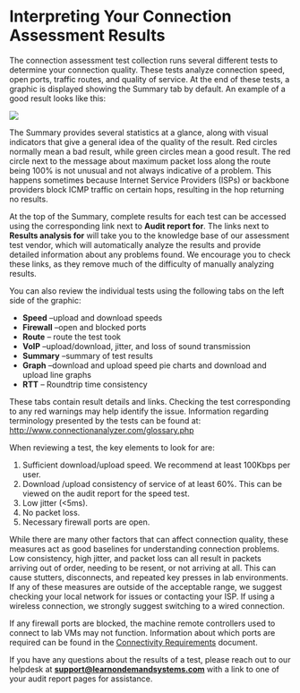 # Interpreting Your Connection Assessment Results

The connection assessment test collection runs several different tests to determine your connection quality. These tests analyze connection speed, open ports, traffic routes, and quality of service. At the end of these tests, a graphic is displayed showing the Summary tab by default. An example of a good result looks like this:

![](/images/conn-res-graphic.png)

The Summary provides several statistics at a glance, along with visual indicators that give a general idea of the quality of the result. Red circles normally mean a bad result, while green circles mean a good result. The red circle next to the message about maximum packet loss along the route being 100% is not unusual and not always indicative of a problem. This happens sometimes because Internet Service Providers (ISPs) or backbone providers block ICMP traffic on certain hops, resulting in the hop returning no results.

At the top of the Summary, complete results for each test can be accessed using the corresponding link next to **Audit report for**. The links next to **Results analysis for** will take you to the knowledge base of our assessment test vendor, which will automatically analyze the results and provide detailed information about any problems found. We encourage you to check these links, as they remove much of the difficulty of manually analyzing results.

You can also review the individual tests using the following tabs on the left side of the graphic:

- **Speed** –upload and download speeds  
- **Firewall** –open and blocked ports
- **Route** – route the test took
- **VoIP** –upload/download, jitter, and loss of sound transmission
- **Summary** –summary of test results
- **Graph** –download and upload speed pie charts and download and upload line graphs
- **RTT** – Roundtrip time consistency

These tabs contain result details and links. Checking the test corresponding to any red warnings may help identify the issue. Information regarding terminology presented by the tests can be found at: <http://www.connectionanalyzer.com/glossary.php> 

When reviewing a test, the key elements to look for are:

1. Sufficient download/upload speed. We recommend at least 100Kbps per user.
2. Download /upload consistency of service of at least 60%. This can be viewed on the audit report for the speed test.
3. Low jitter (<5ms).
4. No packet loss.
5. Necessary firewall ports are open.

While there are many other factors that can affect connection quality, these measures act as good baselines for understanding connection problems. Low consistency, high jitter, and packet loss can all result in packets arriving out of order, needing to be resent, or not arriving at all. This can cause stutters, disconnects, and repeated key presses in lab environments. If any of these measures are outside of the acceptable range, we suggest checking your local network for issues or contacting your ISP. If using a wireless connection, we strongly suggest switching to a wired connection.

If any firewall ports are blocked, the machine remote controllers used to connect to lab VMs may not function. Information about which ports are required can be found in the [Connectivity Requirements](connectivity-requires.html) document.

If you have any questions about the results of a test, please reach out to our helpdesk at **support@learnondemandsystems.com** with a link to one of your audit report pages for assistance.
